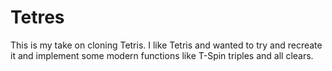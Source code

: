 # Tetres

This is my take on cloning Tetris.  I like Tetris and wanted to try and recreate it and implement some modern functions like T-Spin triples and all clears.
